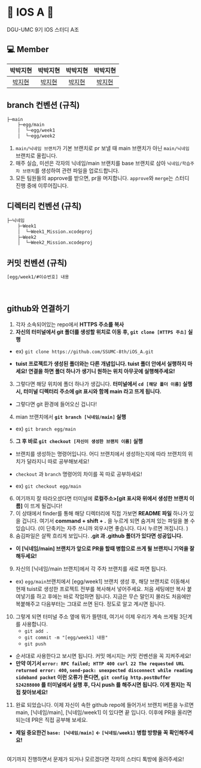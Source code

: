 # 💚 IOS A 💚

DGU-UMC 9기 IOS 스터디 A조

## 💻 Member

|               박박지현                |               박박지현                |               박박지현                |               박박지현                |
| :-----------------------------------: | :-----------------------------------: | :-----------------------------------: | :-----------------------------------: |
| [박지현](https://github.com/wlgusqkr) | [박지현](https://github.com/wlgusqkr) | [박지현](https://github.com/wlgusqkr) | [박지현](https://github.com/wlgusqkr) |

## branch 컨벤션 (규칙)

```zsh
├─main
    ├─egg/main
    │  └─egg/week1
    │  └─egg/week2
```

1. `main/닉네임 브랜치`가 기본 브랜치로 pr 보낼 때 main 브랜치가 아닌 `main/닉네임` 브랜치로 올립니다.
2. 매주 실습, 미션은 각자의 닉네임/main 브랜치를 base 브랜치로 삼아 `닉네임/학습주차 브랜치`를 생성하여 관련 파일을 업로드합니다.
3. 모든 팀원들의 approve를 받으면, pr을 머지합니다. `approve`와 `merge`는 스터디 진행 중에 이루어집니다.

## 디렉터리 컨벤션 (규칙)

```zsh
├─닉네임
    ├─Week1
    │  └─Week1_Mission.xcodeproj
    ├─Week2
    │  └─Week2_Mission.xcodeproj

```

## 커밋 컨벤션 (규칙)

```zsh
[egg/week1/#이슈번호] 내용
```

<br>

## github와 연결하기

1. 각자 소속되어있는 repo에서 **HTTPS 주소를 복사**
2. **자신의 터미널에서 git 폴더를 생성할 위치로 이동 후, `git clone [HTTPS 주소]` 실행**

- ex) `git clone https://github.com/SSUMC-8th/iOS_A.git`

- **tuist 프로젝트가 생성된 폴더와는 다른 개념입니다. tuist 폴더 안에서 실행하지 마세요! 연결을 하면 폴더 하나가 생기니 원하는 위치 아무곳에 실행해주세요!**

3. 그렇다면 해당 위치에 폴더 하나가 생깁니다. **터미널에서 `cd [해당 폴더 이름]` 실행 시, 터미널 디렉터리 주소에 git 표시와 함께 main 라고 뜨게 됩니다.**

- 그렇다면 git 환경에 들어오신 겁니다!

4. mian 브랜치에서 **`git branch [닉네임/main]` 실행**

- ex) `git branch egg/main`

5. **그 후 바로 `git checkout [자신이 생성한 브랜치 이름]` 실행**

- 브랜치를 생성하는 명령어입니다. 어디 브랜치에서 생성하는지에 따라 브랜치의 위치가 달라지니 따로 공부해보세요!
- `checkout` 과 `branch` 명령어의 차이를 꼭 따로 공부하세요!

- ex) `git checkout egg/main`

6. 여기까지 잘 따라오셨다면 터미널에 **로컬주소>[git 표시와 위에서 생성한 브랜치 이름]** 이 뜨게 될겁니다!
7. 이 상태에서 finder를 통해 해당 디렉터리에 직접 가보면 **README 파일** 하나가 있을 겁니다. 여기서 **command + shift + .** 을 누르게 되면 숨겨져 있는 파일을 볼 수 있습니다. (이 단축키는 자주 쓰니까 외우시면 좋습니다. 다시 누르면 꺼집니다. )
8. 숨김파일은 살짝 흐리게 보입니다. **.git 과 .github 폴더가 있다면 성공입니다.**

- **이 [닉네임/main] 브랜치가 앞으로 PR을 할때 병합으로 쓰게 될 브랜치니 기억을 잘 해두세요!**

9.  자신의 [닉네임/main 브랜치]에서 각 주차 브랜치를 새로 파면 됩니다.

- ex) `egg/main`브랜치에서 [egg/week1] 브랜치 생성 후, 해당 브랜치로 이동해서 현재 tuist로 생성한 프로젝트 전부를 복사해서 넣어주세요. 처음 세팅에만 복사 붙여넣기를 하고 후에는 바로 작업하면 됩니다. 지금은 무슨 말인지 몰라도 처음에만 복붙해주고 다음부터는 그대로 쓰면 된다. 정도로 알고 계시면 됩니다.

10. 그렇게 되면 터미널 주소 옆에 뭐가 뜰텐데, 여기서 이제 우리가 계속 쓰게될 3단계를 사용합니다.
    - `git add .`
    - `git commit -m "[egg/week1] 내용"`
    - `git push`

- 순서대로 사용한다고 보시면 됩니다. 커밋 메시지는 커밋 컨벤션을 꼭 지켜주세요!
- **만약 여기서 `error: RPC failed; HTTP 400 curl 22 The requested URL returned error: 400`, `send-pack: unexpected disconnect while reading sideband packet` 이런 오류가 뜬다면, `git config http.postBuffer 524288000` 를 터미널에서 실행 후, 다시 push 를 해주시면 됩니다. 이게 뭔지는 직접 찾아보세요!**

11. 완료 되었습니다. 이제 자신이 속한 github repo에 들어가서 브랜치 버튼을 누르면 main, [닉네임/main], [닉네임/week1] 이 있다면 끝 입니다. 이후에 PR을 올리면 되는데 PR은 직접 공부해 보세요.

- **제일 중요한건 `base: [닉네임/main]` <- `[닉네임/week1]` 병합 방향을 꼭 확인해주세요!**

<br>
여기까지 진행하면서 문제가 되거나 모르겠다면 각자의 스터디 톡방에 올려주세요!
